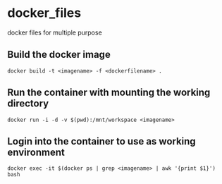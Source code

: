 # docker_files
docker files for multiple purpose

## Build the docker image

    docker build -t <imagename> -f <dockerfilename> .

## Run the container with mounting the working directory

    docker run -i -d -v $(pwd):/mnt/workspace <imagename>

## Login into the container to use as working environment

    docker exec -it $(docker ps | grep <imagename> | awk '{print $1}') bash    
